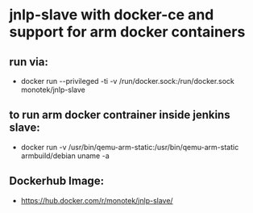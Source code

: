 # jnlp-slave with docker-ce and support for arm docker containers

## run via:

* docker run --privileged -ti -v /run/docker.sock:/run/docker.sock monotek/jnlp-slave

## to run arm docker contrainer inside jenkins slave:

* docker run -v /usr/bin/qemu-arm-static:/usr/bin/qemu-arm-static armbuild/debian uname -a

## Dockerhub Image:

* https://hub.docker.com/r/monotek/jnlp-slave/
